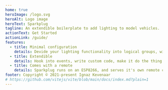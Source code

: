 ```yaml
---
home: true
heroImage: /logo.svg
heroAlt: Logo image
heroText: Sparkplug
tagline: An extendible boilerplate to add lighting to model vehicles.
actionText: Get Started
actionLink: /guide/
features:
  - title: Minimal configuration
    details: Devide your lighting functionality into logical groups, with sensible defaults and good readability. Fading and blinking built-in.
  - title: Extendible
    details: Hook into events, write custom code, make it do the thing you want without fighting the library. Configuration and code on a per-model basis.
  - title: Comes with a remote
    details: Sparkplug runs on an ESP8266, and serves it's own remote control known as Coilpack.
footer: Copyright © 2021-present Ignaz Kevenaar
# https://github.com/vitejs/vite/blob/main/docs/index.md?plain=1
---
```

